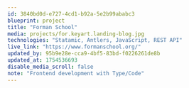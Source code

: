 ```yaml
---
id: 3840bd0d-e727-4cd1-b92a-5e2b99ababc3
blueprint: project
title: "Forman School"
media: projects/for.keyart.landing-blog.jpg
technologies: "Statamic, Antlers, JavaScript, REST API"
live_link: "https://www.formanschool.org/"
updated_by: 95b9e28e-cca9-4bf5-83bd-f0226261de8b
updated_at: 1754536693
disable_media_scroll: false
note: "Frontend development with Type/Code"
---
```

